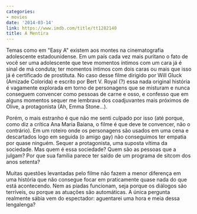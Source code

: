 ```yaml
---
categories:
- movies
date: '2014-03-14'
link: https://www.imdb.com/title/tt1282140
title: A Mentira
---
```


Temas como em "Easy A" existem aos montes na cinematografia adolescente estadounidense. Em um país cada vez mais puritano o fato de você ser uma adolescente que teve momentos íntimos com um cara já é sinal de má conduta; ter momentos íntimos com dois caras ou mais que isso já é certificado de prostituta. No caso desse filme dirigido por Will Gluck (Amizade Colorida) e escrito por Bert V. Royal (?) essa nada original história é vagamente explorada em torno de personagens que se misturam e nunca conseguem convencer como pessoas de carne e osso, e confesso que em alguns momentos sequer me lembrava dos coadjuvantes mais próximos de Olive, a protagonista (Ah, Emma Stone...).

Porém, o mais estranho é que não me senti culpado por isso (até porque, como diz a crítica Ana Maria Baiana, o filme é que deve te convencer, não o contrário). Em um roteiro onde os personagens são usados em uma cena e descartados logo em seguida (o amigo gay) não conseguimos ter empatia por quase ninguém. Sequer a protagonista, uma suposta vítima da sociedade. Mas quem é essa sociedade? Quem são as pessoas que a julgam? Por que sua família parece ter saído de um programa de sitcom dos anos setenta?

Muitas questões levantadas pelo filme não fazem a menor diferença em uma história que não consegue focar em praticamente quase nada do que está acontecendo. Nem as piadas funcionam, seja porque os diálogos são terríveis, ou porque as atuações são automáticas. A única pergunta realmente sábia vem do espectador: aguentarei uma hora e meia dessa lengalenga?